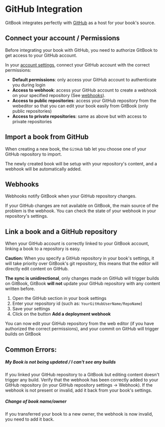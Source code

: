 # GitHub Integration

GitBook integrates perfectly with [GitHub](https://github.com) as a host for your book's source.

## Connect your account / Permissions

Before integrating your book with GitHub, you need to authorize GitBook to get access to your GitHub account.

In your [account settings](https://www.gitbook.com/settings), connect your GitHub account with the correct permissions:

- **Default permissions**: only access your GitHub account to authenticate you during login
- **Access to webhook**: access your GitHub account to create a webhook on your specified repository (See [webhooks](#webhooks)).
- **Access to public repositories**: access your GitHub repository from the webeditor so that you can edit your book easily from GitBook (only public repositories)
- **Access to private repositories**: same as above but with access to private repositories

## Import a book from GitHub

When creating a new book, the `GitHub` tab let you choose one of your GitHub repository to import.

The newly created book will be setup with your repository's content, and a webhook will be automatically added.

## Webhooks

Webhooks notify GitBook when your GitHub repository changes.

If your GitHub changes are not available on GitBook, the main source of the problem is the webhook. You can check the state of your webhook in your repository's settings.


## Link a book and a GitHub repository

When your GitHub account is correctly linked to your GitBook account, linking a book to a repository is easy.

**Caution:** When you specify a GitHub repository in your book's settings, it will take priority over GitBook's git repository, this means that the editor will directly edit content on GitHub.

**The sync is unidirectional**, only changes made on GitHub will trigger builds on GitBook, GitBook **will not** update your GitHub repository with any content written before.

1. Open the GitHub section in your book settings
2. Enter your repository id (such as: `YourGitHubUserName/RepoName`)
3. Save your settings
4. Click on the button **Add a deployment webhook**

You can now edit your GitHub repository from the web editor (if you have authorized the correct permissions), and your commit on GitHub will trigger builds on GitBook

## Common Errors:

##### My Book is not being updated / I can't see any builds

If you linked your GitHub repository to a GitBook but editing content doesn't trigger any build.
Verify that the webhook has been correctly added to your GitHub repository (in your GitHub repository settings -> Webhook). If the webhook is not present or invalid, add it back from your book's settings.

##### Change of book name/owner

If you transferred your book to a new owner, the webhook is now invalid, you need to add it back.
